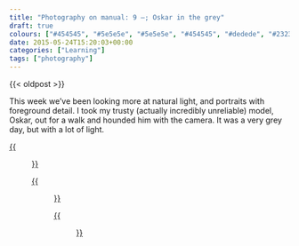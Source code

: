 ```yaml
---
title: "Photography on manual: 9 –; Oskar in the grey"
draft: true
colours: ["#454545", "#5e5e5e", "#5e5e5e", "#454545", "#dedede", "#232323", "#dedede"]
date: 2015-05-24T15:20:03+00:00
categories: ["Learning"]
tags: ["photography"]
---
```


{{< oldpost >}}

This week we’ve been looking more at natural light, and portraits with foreground detail. I took my trusty (actually incredibly unreliable) model, Oskar, out for a walk and hounded him with the camera. It was a very grey day, but with a lot of light.

[{{<figure class="wp-caption aligncenter size-full wp-image-4730" src="/images/2015/05/DSCF4660-small.jpg" alt="Oskar the dog amongst cow parsley plants" width="1000" height="758" caption="**Oskar in the cow parsley.** It’s much easier to get a shot in focus when the model is sitting still! I’m pleased with the depth from the different layers of cow parsley.">}}](/images/2015/05/DSCF4660-small.jpg)

[{{<figure class="wp-caption aligncenter size-full wp-image-4731" src="/images/2015/05/DSCF4677-small.jpg" alt="Oskar the dog walking on grass" width="1000" height="667" caption="**Oskar walking.** Trying to rotate the shot to make it feel less wonky meant it ended up quite closely cropped.">}}](/images/2015/05/DSCF4677-small.jpg)

[{{<figure class="wp-caption aligncenter size-full wp-image-4732" src="/images/2015/05/DSCF4721-small.jpg" alt="Oskar the dog in the hedgerow, with blue flowers and weeds in the foreground" width="1000" height="667" caption="**Oskar in the hedgerow.** I used Ashley’s trick of picking some weeds and holding them in front of the camera.">}}](/images/2015/05/DSCF4721-small.jpg)
